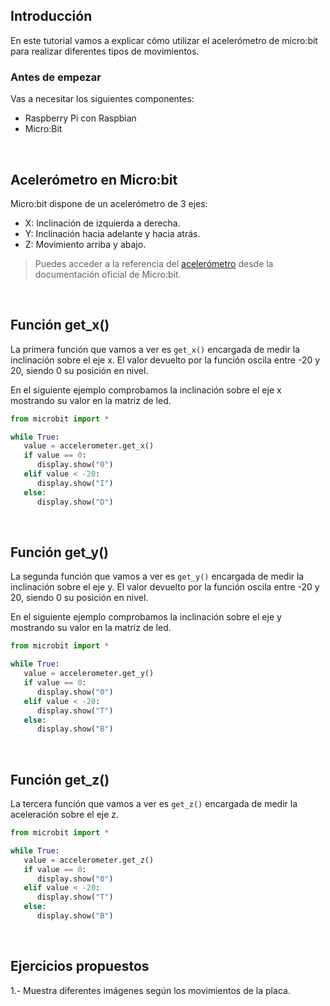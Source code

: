 ## Introducción

En este tutorial vamos a explicar cómo utilizar el acelerómetro de micro:bit para realizar diferentes tipos de movimientos.

### Antes de empezar

Vas a necesitar los siguientes componentes:

- Raspberry Pi con Raspbian
- Micro:Bit



<br />



## Acelerómetro en Micro:bit

Micro:bit dispone de un acelerómetro de 3 ejes:

- X: Inclinación de izquierda a derecha.
- Y: Inclinación hacia adelante y hacia atrás.
- Z: Movimiento arriba y abajo.

> Puedes acceder a la referencia del <a target="_blank" href="https://microbit-micropython.readthedocs.io/en/latest/tutorials/movement.html">acelerómetro</a> desde la documentación oficial de Micro:bit.



<br />



## Función get_x()

La primera función que vamos a ver es `get_x()` encargada de medir la inclinación sobre el eje x. El valor devuelto por la función oscila entre -20 y 20, siendo 0 su posición en nivel.

En el siguiente ejemplo comprobamos la inclinación sobre el eje x mostrando su valor en la matriz de led.

```python
from microbit import *

while True:
   value = accelerometer.get_x()
   if value == 0:
      display.show("0")
   elif value < -20:
      display.show("I")
   else:
      display.show("D")
```



<br />



## Función get_y()

La segunda función que vamos a ver es `get_y()` encargada de medir la inclinación sobre el eje y. El valor devuelto por la función oscila entre -20 y 20, siendo 0 su posición en nivel.

En el siguiente ejemplo comprobamos la inclinación sobre el eje y mostrando su valor en la matriz de led.

```python
from microbit import *

while True:
   value = accelerometer.get_y()
   if value == 0:
      display.show("0")
   elif value < -20:
      display.show("T")
   else:
      display.show("B")
```



<br />



## Función get_z()

La tercera función que vamos a ver es `get_z()` encargada de medir la aceleración sobre el eje z.

```python
from microbit import *

while True:
   value = accelerometer.get_z()
   if value == 0:
      display.show("0")
   elif value < -20:
      display.show("T")
   else:
      display.show("B")
```



<br />



## Ejercicios propuestos

1.- Muestra diferentes imágenes según los movimientos de la placa. 
